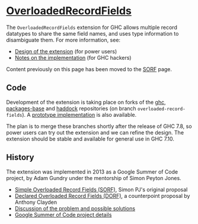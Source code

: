 # [OverloadedRecordFields](records/overloaded-record-fields)


The `OverloadedRecordFields` extension for GHC allows multiple record datatypes to share the same field names, and uses type information to disambiguate them. For more information, see:

- [Design of the extension](records/overloaded-record-fields/design) (for power users)
- [Notes on the implementation](records/overloaded-record-fields/implementation) (for GHC hackers)


Content previously on this page has been moved to the [SORF](records/overloaded-record-fields/sorf) page.

## Code


Development of the extension is taking place on forks of the [ ghc](https://github.com/adamgundry/ghc), [ packages-base](https://github.com/adamgundry/packages-base) and [ haddock](https://github.com/adamgundry/haddock) repositories (on branch `overloaded-record-fields`). A [ prototype implementation](https://github.com/adamgundry/records-prototype) is also available.


The plan is to merge these branches shortly after the release of GHC 7.8, so power users can try out the extension and we can refine the design. The extension should be stable and available for general use in GHC 7.10.

## History


The extension was implemented in 2013 as a Google Summer of Code project, by Adam Gundry under the mentorship of Simon Peyton Jones.

- [Simple Overloaded Record Fields (SORF)](records/overloaded-record-fields/sorf), Simon PJ's original proposal
- [Declared Overloaded Record Fields (DORF)](records/declared-overloaded-record-fields), a counterpoint proposal by Anthony Clayden
- [Discussion of the problem and possible solutions](records)
- [ Google Summer of Code project details](http://www.google-melange.com/gsoc/project/google/gsoc2013/adamgundry/4766932662222848)